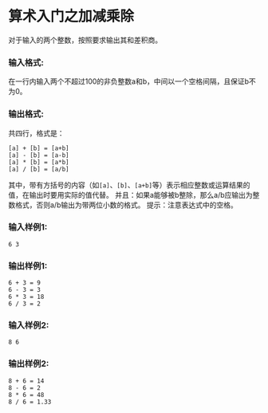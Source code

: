 # 算术入门之加减乘除
对于输入的两个整数，按照要求输出其和差积商。

### 输入格式:
在一行内输入两个不超过100的非负整数a和b，中间以一个空格间隔，且保证b不为0。

### 输出格式:
共四行，格式是：
```
[a] + [b] = [a+b]
[a] - [b] = [a-b]
[a] * [b] = [a*b]
[a] / [b] = [a/b]
```
其中，带有方括号的内容（如`[a]`、`[b]`、`[a+b]`等）表示相应整数或运算结果的值，在输出时要用实际的值代替。
并且：如果a能够被b整除，那么a/b应输出为整数格式，否则a/b输出为带两位小数的格式。
提示：注意表达式中的空格。

### 输入样例1:
```
6 3
```
### 输出样例1:
```
6 + 3 = 9
6 - 3 = 3
6 * 3 = 18
6 / 3 = 2
```
### 输入样例2:
```
8 6
```
### 输出样例2:
```
8 + 6 = 14
8 - 6 = 2
8 * 6 = 48
8 / 6 = 1.33
```